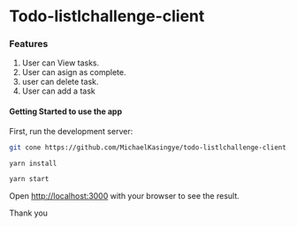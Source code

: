 ﻿# Todo-listlchallenge-client
 ### Features
1. User can View tasks.
2. User can asign as complete.
3. user can delete task.
4. User can add a task

#### Getting Started to use the app

First, run the development server:

```bash
git cone https://github.com/MichaelKasingye/todo-listlchallenge-client.git

yarn install

yarn start
```

Open [http://localhost:3000](http://localhost:3000) with your browser to see the result.

Thank you
